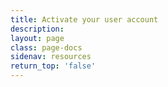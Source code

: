 ```yaml
---
title: Activate your user account
description:
layout: page
class: page-docs
sidenav: resources
return_top: 'false'
---
```

